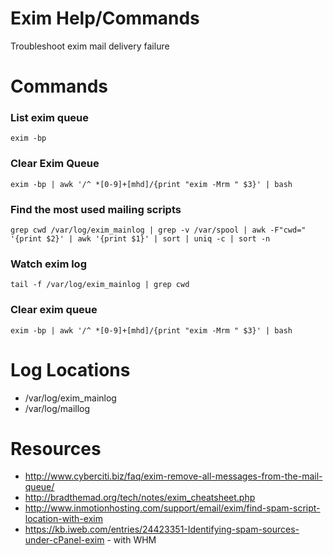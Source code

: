 # Exim Help/Commands

Troubleshoot exim mail delivery failure

# Commands

### List exim queue

`exim -bp`

### Clear Exim Queue

`exim -bp | awk '/^ *[0-9]+[mhd]/{print "exim -Mrm " $3}' | bash`

### Find the most used mailing scripts

`grep cwd /var/log/exim_mainlog | grep -v /var/spool | awk -F"cwd=" '{print $2}' | awk '{print $1}' | sort | uniq -c | sort -n`

### Watch exim log

`tail -f /var/log/exim_mainlog | grep cwd`

### Clear exim queue

`exim -bp | awk '/^ *[0-9]+[mhd]/{print "exim -Mrm " $3}' | bash`

# Log Locations

- /var/log/exim_mainlog
- /var/log/maillog

# Resources

- http://www.cyberciti.biz/faq/exim-remove-all-messages-from-the-mail-queue/
- http://bradthemad.org/tech/notes/exim_cheatsheet.php
- http://www.inmotionhosting.com/support/email/exim/find-spam-script-location-with-exim
- https://kb.iweb.com/entries/24423351-Identifying-spam-sources-under-cPanel-exim - with WHM
